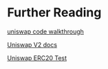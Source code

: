# Further Reading

[uniswap code walkthrough](https://ethereum.org/en/developers/tutorials/uniswap-v2-annotated-code/)

[Uniswap V2 docs](https://docs.uniswap.org/contracts/v2/reference/smart-contracts/Pair-ERC-20#balanceof)

[Uniswap ERC20 Test](https://github.com/Uniswap/v2-core/blob/master/test/UniswapV2ERC20.spec.ts)
